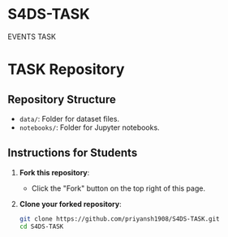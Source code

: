 # S4DS-TASK
EVENTS TASK

# TASK Repository

## Repository Structure
- `data/`: Folder for dataset files.
- `notebooks/`: Folder for Jupyter notebooks.

## Instructions for Students

1. **Fork this repository**:
   - Click the "Fork" button on the top right of this page.

2. **Clone your forked repository**:
   ```bash
   git clone https://github.com/priyansh1908/S4DS-TASK.git
   cd S4DS-TASK
